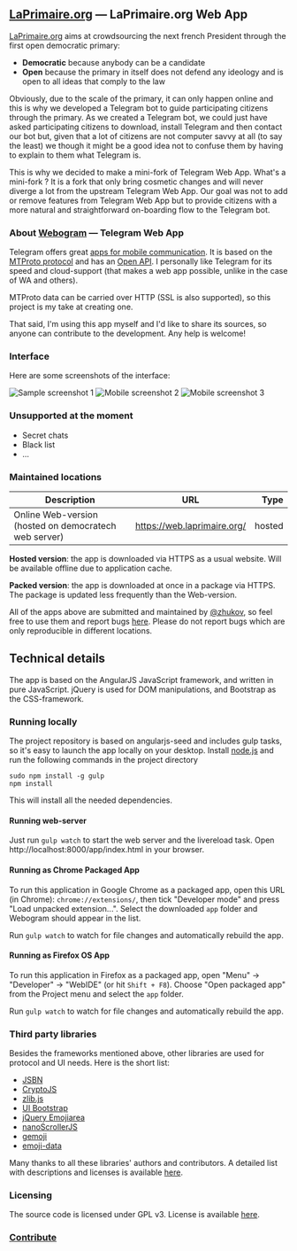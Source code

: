 ## [LaPrimaire.org](https://laprimaire.org) — LaPrimaire.org Web App

[LaPrimaire.org](https://laprimaire.org) aims at crowdsourcing the next french President through the first open democratic primary:

* **Democratic** because anybody can be a candidate
* **Open** because the primary in itself does not defend any ideology and is open to all ideas that comply to the law

Obviously, due to the scale of the primary, it can only happen online and this is why we developed a Telegram bot to guide participating citizens through the primary. As we created a Telegram bot, we could just have asked participating citizens to download, install Telegram and then contact our bot but, given that a lot of citizens are not computer savvy at all (to say the least) we though it might be a good idea not to confuse them by having to explain to them what Telegram is.

This is why we decided to make a mini-fork of Telegram Web App. What's a mini-fork ? It is a fork that only bring cosmetic changes and will never diverge a lot from the upstream Telegram Web App. Our goal was not to add or remove features from Telegram Web App but to provide citizens with a more natural and straightforward on-boarding flow to the Telegram bot.

### About [Webogram](https://web.telegram.org) — Telegram Web App

Telegram offers great [apps for mobile communication](https://www.telegram.org). It is based on the [MTProto protocol](https://core.telegram.org/mtproto) and has an [Open API](https://core.telegram.org/api). I personally like Telegram for its speed and cloud-support (that makes a web app possible, unlike in the case of WA and others).

MTProto data can be carried over HTTP (SSL is also supported), so this project is my take at creating one.

That said, I'm using this app myself and I'd like to share its sources, so anyone can contribute to the development. Any help is welcome!

### Interface

Here are some screenshots of the interface:

![Sample screenshot 1](/app/img/screenshot1.png)
![Mobile screenshot 2](/app/img/screenshot2.png)
![Mobile screenshot 3](/app/img/screenshot3.png)

### Unsupported at the moment

* Secret chats
* Black list
* ...

### Maintained locations

| Description        | URL           | Type  |
| ------------- |-------------| -----:|
| Online Web-version (hosted on democratech web server)      | https://web.laprimaire.org/ | hosted


**Hosted version**: the app is downloaded via HTTPS as a usual website. Will be available offline due to application cache.

**Packed version**: the app is downloaded at once in a package via HTTPS. The package is updated less frequently than the Web-version.

All of the apps above are submitted and maintained by [@zhukov](https://github.com/zhukov), so feel free to use them and report bugs [here](https://github.com/zhukov/webogram/issues). Please do not report bugs which are only reproducible in different locations.

## Technical details

The app is based on the AngularJS JavaScript framework, and written in pure JavaScript. jQuery is used for DOM manipulations, and Bootstrap as the CSS-framework.

### Running locally

The project repository is based on angularjs-seed and includes gulp tasks, so it's easy to launch the app locally on your desktop.
Install [node.js](http://nodejs.org/) and run the following commands in the project directory

```
sudo npm install -g gulp
npm install
```

This will install all the needed dependencies.


#### Running web-server


Just run `gulp watch` to start the web server and the livereload task.
Open http://localhost:8000/app/index.html in your browser.



#### Running as Chrome Packaged App

To run this application in Google Chrome as a packaged app, open this URL (in Chrome): `chrome://extensions/`, then tick "Developer mode" and press "Load unpacked extension...". Select the downloaded `app` folder and Webogram should appear in the list.

Run `gulp watch` to watch for file changes and automatically rebuild the app.


#### Running as Firefox OS App

To run this application in Firefox as a packaged app, open "Menu" -> "Developer" -> "WebIDE" (or hit `Shift + F8`). Choose "Open packaged app" from the Project menu and select the `app` folder.

Run `gulp watch` to watch for file changes and automatically rebuild the app.


### Third party libraries

Besides the frameworks mentioned above, other libraries are used for protocol and UI needs. Here is the short list:

* [JSBN](http://www-cs-students.stanford.edu/~tjw/jsbn/)
* [CryptoJS](https://code.google.com/p/crypto-js/)
* [zlib.js](https://github.com/imaya/zlib.js)
* [UI Bootstrap](http://angular-ui.github.io/bootstrap/)
* [jQuery Emojiarea](https://github.com/diy/jquery-emojiarea)
* [nanoScrollerJS](https://github.com/jamesflorentino/nanoScrollerJS)
* [gemoji](https://github.com/github/gemoji)
* [emoji-data](https://github.com/iamcal/emoji-data)

Many thanks to all these libraries' authors and contributors. A detailed list with descriptions and licenses is available [here](/app/vendor).


### Licensing

The source code is licensed under GPL v3. License is available [here](/LICENSE).


### [Contribute](CONTRIBUTING.md)
